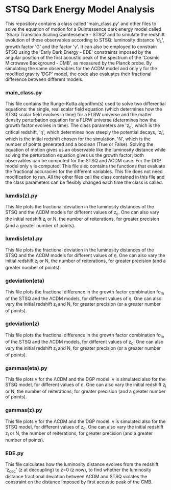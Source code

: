 # STSQ Dark Energy Model Analysis
This repository contains a class called 'main_class.py' and other files to solve the equation of motion for a Quintessence dark energy model called 'Sharp Transition Scaling Quintessence - STSQ' and to simulate the redshift evolution of these observables according to STSQ: luminosity distance 'd<sub>L</sub>', growth factor 'G' and the factor 'γ'.
It can also be employed to constrain STSQ using the 'Early Dark Energy - EDE' constraints imposed by the angular position of the first acoustic peak of the spectrum of the 'Cosmic Microwave Background - CMB', as measured by the Planck probe.
By simulating the same observables for the ΛCDM model and only γ for the modified gravity 'DGP' model, the code also evaluates their fractional difference between different models.

### main_class.py
This file contains the Runge-Kutta algorithm(s) used to solve two differential equations: the single, real scalar field equation (which determines how the STSQ             scalar field evolves in time) for a FLRW universe and the matter density perturbation equation for a FLRW universe (determines how the growth factor evolves in time). The class parameters are 'z<sub>c</sub>', which is the critical redshift, 'η', which determines how steeply the potential decays, 'z<sub>i</sub>', which is the initial redshift chosen for the simulation, 'N', which is the number of points generated and a boolean (True or False).
Solving the equation of motion gives us an observable like the luminosity distance while solving the perturbation equation gives us the growth factor; both observables can be computed for the STSQ and ΛCDM case. For the DGP model only γ is computed. This file also contains the functions that evaluate the fractional accuracies for the different variables.
This file does not need modification to run.
All the other files call the class contained in this file and the class parameters can be flexibly changed each time the class is called.

### lumdis(z).py
This file plots the fractional deviation in the luminosity distances of the STSQ and the ΛCDM models for different values of z<sub>c</sub>. One can also vary the initial redshift z<sub>i</sub> or N, the number of reiterations, for greater precision (and a greater number of points).

### lumdis(eta).py
This file plots the fractional deviation in the luminosity distances of the STSQ and the ΛCDM models for different values of η. One can also vary the initial redshift z<sub>i</sub> or N, the number of reiterations, for greater precision (and a greater number of points).

### gdeviation(eta)
This file plots the fractional difference in the growth factor combination fσ<sub>m</sub> of the STSQ and the ΛCDM models, for different values of η. One can also vary the initial redshift z<sub>i</sub> and N, for greater precision (or a greater number of points).

### gdeviation(z)
This file plots the fractional difference in the growth factor combination fσ<sub>m</sub> of the STSQ and the ΛCDM models, for different values of z<sub>c</sub>. One can also vary the initial redshift z<sub>i</sub> and N, for greater precision (or a greater number of points).

### gammas(eta).py
This file plots γ for the ΛCDM and the DGP model. γ is simulated also for the STSQ model, for different values of η. One can also vary the initial redshift z<sub>i</sub> or N, the number of reiterations, for greater precision (and a greater number of points).

### gammas(z).py
This file plots γ for the ΛCDM and the DGP model. γ is simulated also for the STSQ model, for different values of z<sub>c</sub>. One can also vary the initial redshift z<sub>i</sub> or N, the number of reiterations, for greater precision (and a greater number of points).

### EDE.py
This file calculates how the luminosity distance evolves from the redshift 'z<sub>dec</sub>' (z at decoupling) to z=0 (z now), to find whether the luminosity distance fractional deviation between ΛCDM and STSQ violates the constraint on the distance imposed by first acoustic peak of the CMB. 

